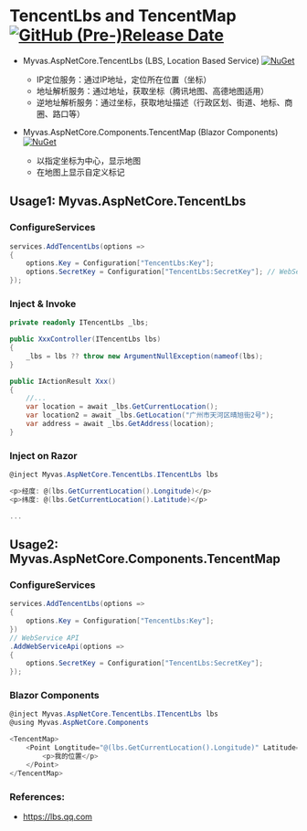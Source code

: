 # TencentLbs and TencentMap [![GitHub (Pre-)Release Date](https://img.shields.io/github/release-date-pre/myvas/AspNetCore.TencentLbs?label=github)](https://github.com/myvas/AspNetCore.TencentLbs)
* Myvas.AspNetCore.TencentLbs (LBS, Location Based Service) [![NuGet](https://img.shields.io/nuget/v/Myvas.AspNetCore.TencentLbs.svg)](https://www.nuget.org/packages/Myvas.AspNetCore.TencentLbs)

  * IP定位服务：通过IP地址，定位所在位置（坐标）
  * 地址解析服务：通过地址，获取坐标（腾讯地图、高德地图适用）
  * 逆地址解析服务：通过坐标，获取地址描述（行政区划、街道、地标、商圈、路口等）

* Myvas.AspNetCore.Components.TencentMap (Blazor Components) [![NuGet](https://img.shields.io/nuget/v/Myvas.AspNetCore.Components.TencentMap.svg)](https://www.nuget.org/packages/Myvas.AspNetCore.Components.TencentMap)
  * 以指定坐标为中心，显示地图
  * 在地图上显示自定义标记

## Usage1: Myvas.AspNetCore.TencentLbs
### ConfigureServices
```csharp
services.AddTencentLbs(options =>
{
    options.Key = Configuration["TencentLbs:Key"];
    options.SecretKey = Configuration["TencentLbs:SecretKey"]; // WebServiceAPI: 若不填写或为空，则不使用“签名校验”
});
```

### Inject & Invoke
```csharp
private readonly ITencentLbs _lbs;

public XxxController(ITencentLbs lbs)
{
    _lbs = lbs ?? throw new ArgumentNullException(nameof(lbs);
}

public IActionResult Xxx()
{
    //...
    var location = await _lbs.GetCurrentLocation();
    var location2 = await _lbs.GetLocation("广州市天河区晴旭街2号");
    var address = await _lbs.GetAddress(location);
}
```

### Inject on Razor
```csharp
@inject Myvas.AspNetCore.TencentLbs.ITencentLbs lbs

<p>经度: @(lbs.GetCurrentLocation().Longitude)</p>
<p>纬度: @(lbs.GetCurrentLocation().Latitude)</p>

...
```

## Usage2: Myvas.AspNetCore.Components.TencentMap

### ConfigureServices
```csharp
services.AddTencentLbs(options =>
{
    options.Key = Configuration["TencentLbs:Key"];
})
// WebService API
.AddWebServiceApi(options =>
{
    options.SecretKey = Configuration["TencentLbs:SecretKey"];
});
```

### Blazor Components
```csharp
@inject Myvas.AspNetCore.TencentLbs.ITencentLbs lbs
@using Myvas.AspNetCore.Components

<TencentMap>
    <Point Longtitude="@(lbs.GetCurrentLocation().Longitude)" Latitude="@(lbs.GetCurrentLocation().Latitude)">
        <p>我的位置</p>
    </Point>
</TencentMap>
```

### References:
- https://lbs.qq.com
